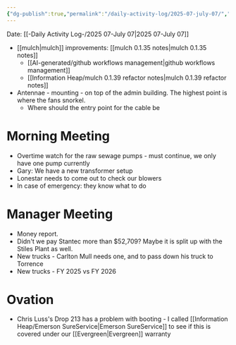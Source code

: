 ```yaml
---
{"dg-publish":true,"permalink":"/daily-activity-log/2025-07-july-07/","noteIcon":"","created":"2025-07-07T14:23:43.546-05:00"}
---
```


Date: [[-Daily Activity Log-/2025 07-July 07\|2025 07-July 07]]

- [[mulch\|mulch]] improvements: [[mulch 0.1.35 notes\|mulch 0.1.35 notes]]
	- [[AI-generated/github workflows management\|github workflows management]]
	- [[Information Heap/mulch 0.1.39 refactor notes\|mulch 0.1.39 refactor notes]]
- Antennae - mounting - on top of the admin building. The highest point is where the fans snorkel.
	- Where should the entry point for the cable be


# Morning Meeting
- Overtime watch for the raw sewage pumps - must continue, we only have one pump currently
- Gary: We have a new transformer setup
- Lonestar needs to come out to check our blowers
- In case of emergency: they know what to do

# Manager Meeting
- Money report. 
- Didn't we pay Stantec more than $52,709? Maybe it is split up with the Stiles Plant as well.
- New trucks - Carlton Mull needs one, and to pass down his truck to Torrence
- New trucks - FY 2025 vs FY 2026
# Ovation

- Chris Luss's Drop 213 has a problem with booting - I called [[Information Heap/Emerson SureService\|Emerson SureService]] to see if this is covered under our [[Evergreen\|Evergreen]] warranty